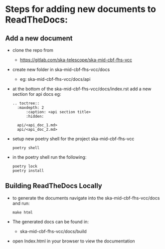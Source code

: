 # Steps for adding new documents to ReadTheDocs:

## Add a new document
- clone the repo from 
	- https://gitlab.com/ska-telescope/ska-mid-cbf-fhs-vcc

- create new folder in ska-mid-cbf-fhs-vcc/docs
    - eg: ska-mid-cbf-fhs-vcc/docs/api

- at the bottom of the ska-mid-cbf-fhs-vcc/docs/index.rst add a new section for api docs eg:

    ```
	.. toctree::
  	  :maxdepth: 2
          :caption: <api section title>
          :hidden:

  	  api/<api_doc_1.md>
  	  api/<api_doc_2.md>
    ```

- setup new poetry shell for the project ska-mid-cbf-fhs-vcc
    ```
	poetry shell
    ```

- in the poetry shell run the following:
    ```
	poetry lock
	poetry install
    ```

## Building ReadTheDocs Locally
- to generate the documents navigate into the ska-mid-cbf-fhs-vcc/docs and run:
    ```
	make html
    ```

- The generated docs can be found in: 
	- ska-mid-cbf-fhs-vcc/docs/build

- open Index.html in your browser to view the documentation
